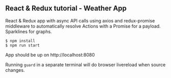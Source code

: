 
## React & Redux tutorial - Weather App

React & Redux app with async API calls using axios and redux-promise
middleware to automatically resolve Actions with a Promise for a
payload. Sparklines for graphs.


```
$ npm install
$ npm run start
```
App should be up on http://localhost:8080

Running `guard` in a separate terminal will do browser livereload when source changes.
